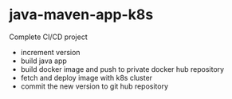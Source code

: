 # java-maven-app-k8s
Complete CI/CD project 
- increment version 
- build java app
- build docker image and push to private docker hub repository
- fetch and deploy image with k8s cluster
- commit the new version to git hub repository
